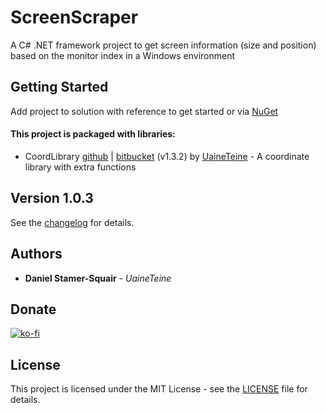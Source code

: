 # ScreenScraper

A C# .NET framework project to get screen information (size and position) based on the monitor index in a Windows environment

## Getting Started

Add project to solution with reference to get started or via [NuGet](https://www.nuget.org/packages/Uaine.ScreenScraper/)

#### This project is packaged with libraries:

* CoordLibrary [github](https://github.com/uaineteine/Coord) | [bitbucket](https://bitbucket.org/uaineteinestudio/coordlibrary/) (v1.3.2) by [UaineTeine](https://bitbucket.org/uaineteinestudio/) - A coordinate library with extra functions

## Version 1.0.3

See the [changelog](changelog.txt) for details.

## Authors

* **Daniel Stamer-Squair** - *UaineTeine*

## Donate

[![ko-fi](https://ko-fi.com/img/githubbutton_sm.svg)](https://ko-fi.com/C0C43PQ0I)

## License

This project is licensed under the MIT License - see the [LICENSE](LICENSE) file for details.

